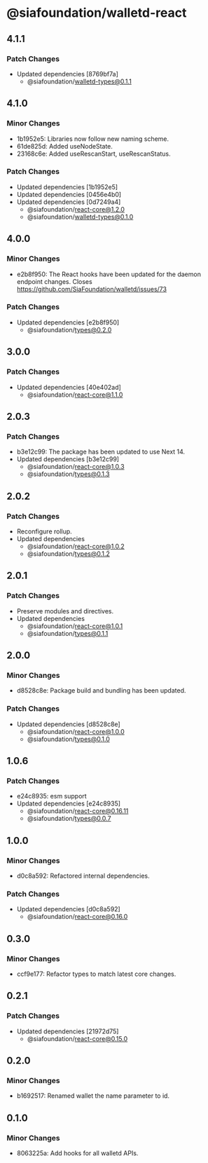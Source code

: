 # @siafoundation/walletd-react

## 4.1.1

### Patch Changes

- Updated dependencies [8769bf7a]
  - @siafoundation/walletd-types@0.1.1

## 4.1.0

### Minor Changes

- 1b1952e5: Libraries now follow new naming scheme.
- 61de825d: Added useNodeState.
- 23168c6e: Added useRescanStart, useRescanStatus.

### Patch Changes

- Updated dependencies [1b1952e5]
- Updated dependencies [0456e4b0]
- Updated dependencies [0d7249a4]
  - @siafoundation/react-core@1.2.0
  - @siafoundation/walletd-types@0.1.0

## 4.0.0

### Minor Changes

- e2b8f950: The React hooks have been updated for the daemon endpoint changes. Closes https://github.com/SiaFoundation/walletd/issues/73

### Patch Changes

- Updated dependencies [e2b8f950]
  - @siafoundation/types@0.2.0

## 3.0.0

### Patch Changes

- Updated dependencies [40e402ad]
  - @siafoundation/react-core@1.1.0

## 2.0.3

### Patch Changes

- b3e12c99: The package has been updated to use Next 14.
- Updated dependencies [b3e12c99]
  - @siafoundation/react-core@1.0.3
  - @siafoundation/types@0.1.3

## 2.0.2

### Patch Changes

- Reconfigure rollup.
- Updated dependencies
  - @siafoundation/react-core@1.0.2
  - @siafoundation/types@0.1.2

## 2.0.1

### Patch Changes

- Preserve modules and directives.
- Updated dependencies
  - @siafoundation/react-core@1.0.1
  - @siafoundation/types@0.1.1

## 2.0.0

### Minor Changes

- d8528c8e: Package build and bundling has been updated.

### Patch Changes

- Updated dependencies [d8528c8e]
  - @siafoundation/react-core@1.0.0
  - @siafoundation/types@0.1.0

## 1.0.6

### Patch Changes

- e24c8935: esm support
- Updated dependencies [e24c8935]
  - @siafoundation/react-core@0.16.11
  - @siafoundation/types@0.0.7

## 1.0.0

### Minor Changes

- d0c8a592: Refactored internal dependencies.

### Patch Changes

- Updated dependencies [d0c8a592]
  - @siafoundation/react-core@0.16.0

## 0.3.0

### Minor Changes

- ccf9e177: Refactor types to match latest core changes.

## 0.2.1

### Patch Changes

- Updated dependencies [21972d75]
  - @siafoundation/react-core@0.15.0

## 0.2.0

### Minor Changes

- b1692517: Renamed wallet the name parameter to id.

## 0.1.0

### Minor Changes

- 8063225a: Add hooks for all walletd APIs.
